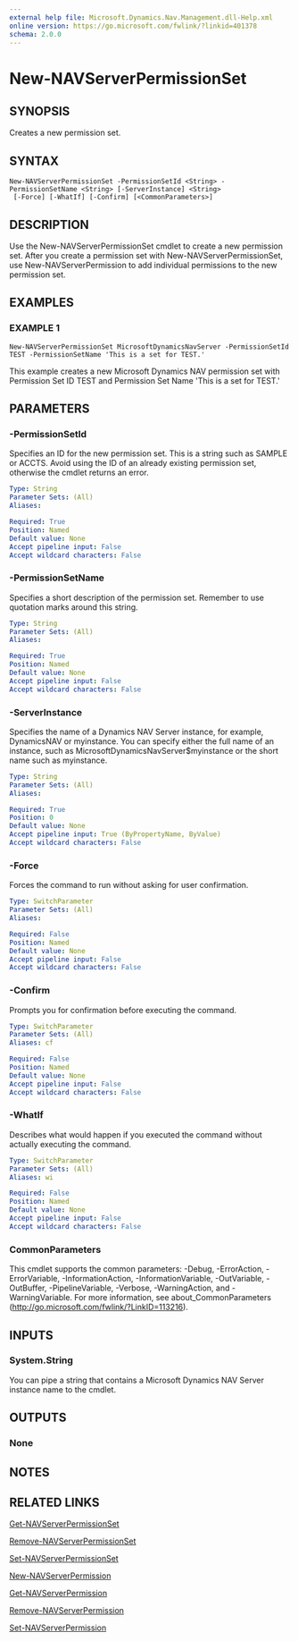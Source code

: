 ```yaml
---
external help file: Microsoft.Dynamics.Nav.Management.dll-Help.xml
online version: https://go.microsoft.com/fwlink/?linkid=401378
schema: 2.0.0
---
```


# New-NAVServerPermissionSet

## SYNOPSIS
Creates a new permission set.

## SYNTAX

```
New-NAVServerPermissionSet -PermissionSetId <String> -PermissionSetName <String> [-ServerInstance] <String>
 [-Force] [-WhatIf] [-Confirm] [<CommonParameters>]
```

## DESCRIPTION
Use the New-NAVServerPermissionSet cmdlet to create a new permission set.
After you create a permission set with New-NAVServerPermissionSet, use New-NAVServerPermission to add individual permissions to the new permission set.

## EXAMPLES

### EXAMPLE 1
```
New-NAVServerPermissionSet MicrosoftDynamicsNavServer -PermissionSetId TEST -PermissionSetName 'This is a set for TEST.'
```

This example creates a new Microsoft Dynamics NAV permission set with Permission Set ID TEST and Permission Set Name 'This is a set for TEST.'

## PARAMETERS

### -PermissionSetId
Specifies an ID for the new permission set.
This is a string such as SAMPLE or ACCTS.
Avoid using the ID of an already existing permission set, otherwise the cmdlet returns an error.

```yaml
Type: String
Parameter Sets: (All)
Aliases: 

Required: True
Position: Named
Default value: None
Accept pipeline input: False
Accept wildcard characters: False
```

### -PermissionSetName
Specifies a short description of the permission set.
Remember to use quotation marks around this string.

```yaml
Type: String
Parameter Sets: (All)
Aliases: 

Required: True
Position: Named
Default value: None
Accept pipeline input: False
Accept wildcard characters: False
```

### -ServerInstance
Specifies the name of a Dynamics NAV Server instance, for example, DynamicsNAV or myinstance.
You can specify either the full name of an instance, such as MicrosoftDynamicsNavServer$myinstance or the short name such as myinstance.

```yaml
Type: String
Parameter Sets: (All)
Aliases: 

Required: True
Position: 0
Default value: None
Accept pipeline input: True (ByPropertyName, ByValue)
Accept wildcard characters: False
```

### -Force
Forces the command to run without asking for user confirmation.

```yaml
Type: SwitchParameter
Parameter Sets: (All)
Aliases: 

Required: False
Position: Named
Default value: None
Accept pipeline input: False
Accept wildcard characters: False
```

### -Confirm
Prompts you for confirmation before executing the command.

```yaml
Type: SwitchParameter
Parameter Sets: (All)
Aliases: cf

Required: False
Position: Named
Default value: None
Accept pipeline input: False
Accept wildcard characters: False
```

### -WhatIf
Describes what would happen if you executed the command without actually executing the command.

```yaml
Type: SwitchParameter
Parameter Sets: (All)
Aliases: wi

Required: False
Position: Named
Default value: None
Accept pipeline input: False
Accept wildcard characters: False
```

### CommonParameters
This cmdlet supports the common parameters: -Debug, -ErrorAction, -ErrorVariable, -InformationAction, -InformationVariable, -OutVariable, -OutBuffer, -PipelineVariable, -Verbose, -WarningAction, and -WarningVariable. For more information, see about_CommonParameters (http://go.microsoft.com/fwlink/?LinkID=113216).

## INPUTS

### System.String
You can pipe a string that contains a Microsoft Dynamics NAV Server instance name to the cmdlet.

## OUTPUTS

### None

## NOTES

## RELATED LINKS

[Get-NAVServerPermissionSet](Get-NAVServerPermissionSet.md)

[Remove-NAVServerPermissionSet](Remove-NAVServerPermissionSet.md)

[Set-NAVServerPermissionSet](Set-NAVServerPermissionSet.md)

[New-NAVServerPermission](New-NAVServerPermission.md)

[Get-NAVServerPermission](Get-NAVServerPermission.md)

[Remove-NAVServerPermission](Remove-NAVServerPermission.md)

[Set-NAVServerPermission](Set-NAVServerPermission.md)
